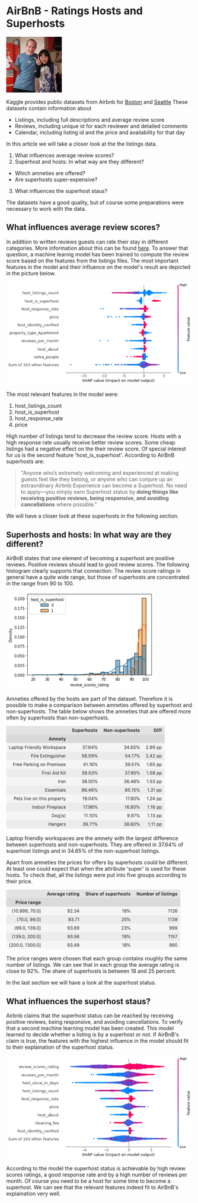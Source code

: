 # AirBnB - Ratings Hosts and Superhosts
![photo of airbnb host Yoshiko][hosts]

Kaggle provides public datasets from Airbnb for [Boston](https://www.kaggle.com/datasets/airbnb/boston) and [Seattle](https://www.kaggle.com/datasets/airbnb/seattle) These datasets contain information about

* Listings, including full descriptions and average review score
* Reviews, including unique id for each reviewer and detailed comments
* Calendar, including listing id and the price and availability for that day

In this article we will take a closer look at the the listings data.

1. What influences average review scores?
1. Superhost and hosts: In what way are they different?
  * Which amneties are offered?
  * Are superhosts super-expensive?
3. What influences the superhost staus?

The datasets have a good quality, but of course some preparations were necessary to work with the data.

## What influences average review scores?
In addition to written reviews guests can rate their stay in different categories. More information about this can be found [here](https://www.airbnb.com/help/article/1257/star-ratings). To answer that question, a machine learnig model has been trained to compute the review score based on the features from the listings files. The most important features in the model and their influence on the model's result are depicted in the picture below. 

![Beeswarm plot of features affecting review scores](beeswarm-rating.png)

The most relevant features in the model were:
1. host_listings_count
1. host_is_superhost
1. host_response_rate
1. price 

High number of listings tend to decrease the review score. Hosts with a high response rate usually receive better review scores. Some cheap listings had a negative effect on the their review score. Of special interest for us is the second feature 'host_is_superhost'. According to AirBnB superhosts are:

> "Anyone who’s extremely welcoming and experienced at making guests feel like they belong, or anyone who can conjure up an extraordinary Airbnb Experience can become a Superhost.
> No need to apply—you simply earn Superhost status by **doing things like receiving positive reviews, being responsive, and avoiding cancellations** where possible."  

We will have a closer look at these superhosts in the following section.

## Superhosts and hosts: In what way are they different?
AirBnB states that one element of becoming a superhost are positive reviews. Positive reviews should lead to good review scores. The following histogram  clearly supports that connection. The review score ratings in general have a quite wide range, but those of superhosts are concentrated in the range from 90 to 100.

![History plot of review scores](histplot-review-sccores.png)

Amneties offered by the hosts are part of the dataset. Therefore it is possible to make a comparison between amneties offered by superhost and non-superhosts. The table below shows the amneties that are offered more often by superhosts than non-superhosts.

![Table of amneties](table-amneties-top.png)

Laptop friendly workspaces are the amnety with the largest difference between superhosts and non-superhosts. They are offered in 37.64%	of superhost listings and in 34.65%	of the non-superhost listings.

Apart from amneties the prices for offers by superhosts could be different. At least one could expect that when the attribute 'super' is used for these hosts. To check that, all the listings were put into five groups according to their price. 

![Table of price ranges](table-pricerange.png)

The price ranges were chosen that each group contains roughly the same number of listings. We can see that in each group the average rating is close to 92%. The share of superhosts is between 18 and 25 percent.

In the last section we will have a look at the superhost status.

## What influences the superhost staus?
Airbnb claims that the superhost status can be reached by receiving positive reviews, being responsive, and avoiding cancellations. To verify that a second machine learning model has been created. This model learned to decide whether a listing is by a superhost or not. If AirBnB's claim is true, the features with the highest influence in the model should fit to their explaination of the superhost status.

![Beeswarm plot of features affecting superhost status](beeswarm-superhost.png)

According to the model the superhost status is achievable by high review scores ratings, a good response rate and by a high number of reviews per month. Of course you need to be a host for some time to become a superhost. We can see that the relevant features indeed fit to AirBnB's explaination very well.


[hosts]: hosts.jpg "airbnb host Yoshiko https://www.flickr.com/photos/tobin/14188971889 Attribution-ShareAlike 2.0 Generic (CC BY-SA 2.0)"
